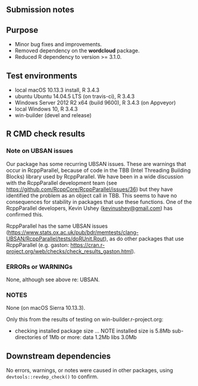 ## Submission notes


## Purpose

- Minor bug fixes and improvements. 
- Removed dependency on the **wordcloud** package.
- Reduced R dependency to version >= 3.1.0.

## Test environments

* local macOS 10.13.3 install, R 3.4.3
* ubuntu Ubuntu 14.04.5 LTS (on travis-ci), R 3.4.3
* Windows Server 2012 R2 x64 (build 9600), R 3.4.3 (on Appveyor)
* local Windows 10, R 3.4.3
* win-builder (devel and release)

## R CMD check results

### Note on UBSAN issues

Our package has some recurring UBSAN issues.  These are warnings that occur in RcppParallel, because of code in the TBB (Intel Threading Building Blocks) library used by RcppParallel.  We have been in a wide discussion with the RcppParallel development team (see https://github.com/RcppCore/RcppParallel/issues/36) but they have identified the problem as an object call in TBB.  This seems to have no consequences for stability in packages that use these functions.  One of the RcppParallel developers, Kevin Ushey (kevinushey@gmail.com) has confirmed this.

RcppParallel has the same UBSAN issues (https://www.stats.ox.ac.uk/pub/bdr/memtests/clang-UBSAN/RcppParallel/tests/doRUnit.Rout), as do other packages that use RcppParallel (e.g. gaston: https://cran.r-project.org/web/checks/check_results_gaston.html).

### ERRORs or WARNINGs

None, although see above re: UBSAN.

### NOTES

None (on macOS Sierra 10.13.3).

Only this from the results of testing on win-builder.r-project.org:

* checking installed package size ... NOTE
  installed size is  5.8Mb
  sub-directories of 1Mb or more:
    data   1.2Mb
    libs   3.0Mb


## Downstream dependencies

No errors, warnings, or notes were caused in other packages, using `devtools::revdep_check()` to confirm.


